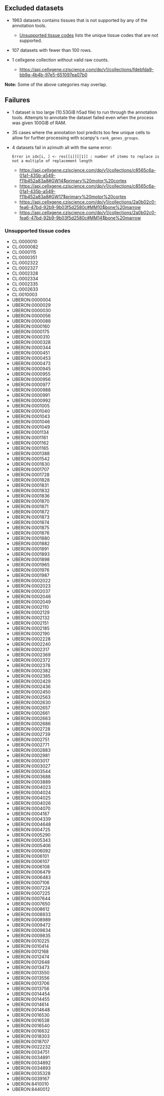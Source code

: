 ## Excluded datasets 

- 1963 datasets contains tissues that is not supported by any of the annotation tools.
  - [Unsupported tissue codes](#unsupported-tissue-codes) lists the unique tissue codes that are not supported.

- 107 datasets with fewer than 100 rows.

- 1 cellxgene collection without valid raw counts.
  - https://api.cellxgene.cziscience.com/dp/v1/collections/fdebfda9-bb9a-4b4b-97e5-651097ea07b0

**Note:** Some of the above categories may overlap.

## Failures

- 1 dataset is too large (10.53GiB h5ad file) to run through the annotation tools. Attempts to annotate the dataset failed even when the process was given 100GiB of RAM.

- 35 cases where the annotation tool predicts too few unique cells to allow for further processing with scanpy's `rank_genes_groups`.

- 4 datasets fail in azimuth all with the same error:

  ```
  Error in idx[i, ] <- res[[i]][[1]] : number of items to replace is not a multiple of replacement length
  ```

  - https://api.cellxgene.cziscience.com/dp/v1/collections/c8565c6a-01a1-435b-a549-f11b452a83a8#GW14$primary%20motor%20cortex
  - https://api.cellxgene.cziscience.com/dp/v1/collections/c8565c6a-01a1-435b-a549-f11b452a83a8#GW17$primary%20motor%20cortex
  - https://api.cellxgene.cziscience.com/dp/v1/collections/2a0b02c0-fea6-47bd-92b9-9b03f5d2580c#MM10$bone%20marrow
  - https://api.cellxgene.cziscience.com/dp/v1/collections/2a0b02c0-fea6-47bd-92b9-9b03f5d2580c#MM14$bone%20marrow

### Unsupported tissue codes
- CL:0000010
- CL:0000082
- CL:0000115
- CL:0000351
- CL:0002322
- CL:0002327
- CL:0002328
- CL:0002334
- CL:0002335
- CL:0002633
- CL:0010003
- UBERON:0000004
- UBERON:0000029
- UBERON:0000030
- UBERON:0000056
- UBERON:0000088
- UBERON:0000160
- UBERON:0000175
- UBERON:0000310
- UBERON:0000328
- UBERON:0000344
- UBERON:0000451
- UBERON:0000453
- UBERON:0000473
- UBERON:0000945
- UBERON:0000955
- UBERON:0000956
- UBERON:0000977
- UBERON:0000988
- UBERON:0000991
- UBERON:0000992
- UBERON:0001005
- UBERON:0001040
- UBERON:0001043
- UBERON:0001046
- UBERON:0001049
- UBERON:0001134
- UBERON:0001161
- UBERON:0001162
- UBERON:0001165
- UBERON:0001388
- UBERON:0001542
- UBERON:0001630
- UBERON:0001707
- UBERON:0001728
- UBERON:0001828
- UBERON:0001831
- UBERON:0001832
- UBERON:0001836
- UBERON:0001870
- UBERON:0001871
- UBERON:0001872
- UBERON:0001873
- UBERON:0001874
- UBERON:0001875
- UBERON:0001876
- UBERON:0001880
- UBERON:0001882
- UBERON:0001891
- UBERON:0001893
- UBERON:0001898
- UBERON:0001965
- UBERON:0001976
- UBERON:0001987
- UBERON:0002022
- UBERON:0002023
- UBERON:0002037
- UBERON:0002046
- UBERON:0002049
- UBERON:0002110
- UBERON:0002129
- UBERON:0002132
- UBERON:0002151
- UBERON:0002185
- UBERON:0002190
- UBERON:0002228
- UBERON:0002240
- UBERON:0002317
- UBERON:0002369
- UBERON:0002372
- UBERON:0002378
- UBERON:0002382
- UBERON:0002385
- UBERON:0002429
- UBERON:0002436
- UBERON:0002450
- UBERON:0002563
- UBERON:0002630
- UBERON:0002657
- UBERON:0002661
- UBERON:0002663
- UBERON:0002686
- UBERON:0002728
- UBERON:0002739
- UBERON:0002751
- UBERON:0002771
- UBERON:0002883
- UBERON:0002981
- UBERON:0003017
- UBERON:0003027
- UBERON:0003544
- UBERON:0003688
- UBERON:0003889
- UBERON:0004023
- UBERON:0004024
- UBERON:0004025
- UBERON:0004026
- UBERON:0004070
- UBERON:0004167
- UBERON:0004339
- UBERON:0004648
- UBERON:0004725
- UBERON:0005290
- UBERON:0005343
- UBERON:0005406
- UBERON:0006092
- UBERON:0006101
- UBERON:0006107
- UBERON:0006108
- UBERON:0006479
- UBERON:0006483
- UBERON:0007106
- UBERON:0007224
- UBERON:0007225
- UBERON:0007644
- UBERON:0007650
- UBERON:0008612
- UBERON:0008933
- UBERON:0008989
- UBERON:0009472
- UBERON:0009834
- UBERON:0009835
- UBERON:0010225
- UBERON:0010414
- UBERON:0012168
- UBERON:0012474
- UBERON:0012648
- UBERON:0013473
- UBERON:0013550
- UBERON:0013556
- UBERON:0013706
- UBERON:0013756
- UBERON:0014454
- UBERON:0014455
- UBERON:0014614
- UBERON:0014648
- UBERON:0016530
- UBERON:0016538
- UBERON:0016540
- UBERON:0016632
- UBERON:0018303
- UBERON:0018707
- UBERON:0022232
- UBERON:0034751
- UBERON:0034891
- UBERON:0034892
- UBERON:0034893
- UBERON:0035328
- UBERON:0039167
- UBERON:8410010
- UBERON:8440012
